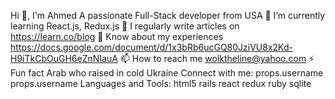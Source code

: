 Hi 👋, I'm Ahmed
A passionate Full-Stack developer from USA
🌱 I’m currently learning React.js, Redux.js
📝 I regularly write articles on https://learn.co/blog
📄 Know about my experiences https://docs.google.com/document/d/1x3bRb6ucGQ80JziVU8x2Kd-H9iTkCbOuGH6eZnNIauA
📫 How to reach me wolktheline@yahoo.com
⚡ Fun fact Arab who raised in cold Ukraine
Connect with me:
props.username
props.username
Languages and Tools:
html5
rails
react
redux
ruby
sqlite
